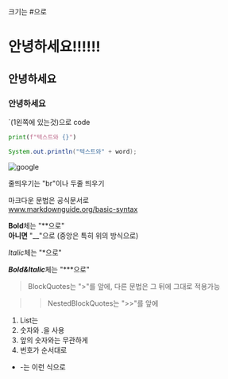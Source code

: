 크기는 #으로
# **안녕하세요!!!!!!**
## 안녕하세요
### 안녕하세요


`(1왼쪽에 있는것)으로 code

```python
print(f"텍스트와 {}")
```


``` java
System.out.println("텍스트와" + word);
```

![google](https://picsum.photos/200/200)

줄띄우기는 "br"이나 두줄 띄우기

마크다운 문법은 공식문서로<br>
www.markdownguide.org/basic-syntax

**Bold**체는 "**으로" <br>
__아니면__ "__"으로 (중앙은 특히 위의 방식으로)

*Italic*체는 "*으로"

***Bold&Italic***체는 "***으로"

>BlockQuotes는 ">"를 앞에, 다른 문법은 그 뒤에 그대로 적용가능

>>NestedBlockQuotes는 ">>"를 앞에

1. List는
2. 숫자와 .을 사용
4. 앞의 숫자와는 무관하게
8. 번호가 순서대로

- -는 이런 식으로